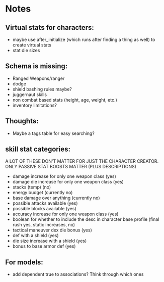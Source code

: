 # Notes


## Virtual stats for characters:

- maybe use after_initialize (which runs after finding a thing as well) to create virtual stats
- stat die sizes


## Schema is missing:

- Ranged Weapons/ranger
- dodge
- shield bashing rules maybe?
- juggernaut skills
- non combat based stats (height, age, weight, etc.)
- inventory limitations?

## Thoughts:

- Maybe a tags table for easy searching?


## skill stat categories:

A LOT OF THESE DON'T MATTER FOR JUST THE CHARACTER CREATOR. ONLY PASSIVE STAT BOOSTS MATTER (PLUS DESCRIPTIONS)
- damage increase for only one weapon class (yes)
- damage die increase for only one weapon class (yes)
- stacks (temp) (no)
- energy budget (currently no)
- base damage over anything (currently no)
- possible attacks available (yes)
- possible blocks available (yes)
- accuracy increase for only one weapon class (yes)
- boolean for whether to include the desc in character base profile (final rush yes, static increases, no)
- tactical maneuver dex die bonus (yes)
- def with a shield (yes)
- die size increase with a shield (yes)
- bonus to base armor def (yes)

## For models:

- add dependent true to associations? Think through which ones

